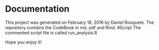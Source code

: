 Documentation
=============

This project was generated on February 18, 2016 by Daniel Rosquete. The
repository contains the CodeBook in md, pdf and Rmd. \#Script The
commented script file is called run\_analysis.R

Hope you enjoy it!
